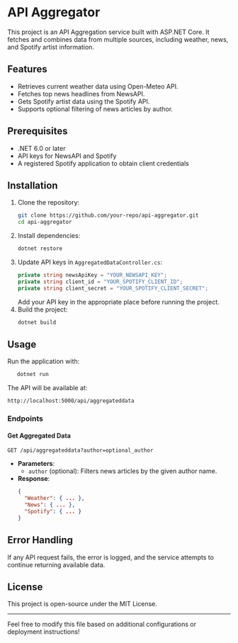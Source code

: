 # API Aggregator

This project is an API Aggregation service built with ASP.NET Core. It fetches and combines data from multiple sources, including weather, news, and Spotify artist information.

## Features
- Retrieves current weather data using Open-Meteo API.
- Fetches top news headlines from NewsAPI.
- Gets Spotify artist data using the Spotify API.
- Supports optional filtering of news articles by author.

## Prerequisites
- .NET 6.0 or later
- API keys for NewsAPI and Spotify
- A registered Spotify application to obtain client credentials

## Installation
1. Clone the repository:
   ```sh
   git clone https://github.com/your-repo/api-aggregator.git
   cd api-aggregator
   ```
2. Install dependencies:
   ```sh
   dotnet restore
   ```
3. Update API keys in `AggregatedDataController.cs`:
   ```csharp
   private string newsApiKey = "YOUR_NEWSAPI_KEY";
   private string client_id = "YOUR_SPOTIFY_CLIENT_ID";
   private string client_secret = "YOUR_SPOTIFY_CLIENT_SECRET";
   ```
   Add your API key in the appropriate place before running the project.
4. Build the project:
   ```sh
   dotnet build
   ```

## Usage
Run the application with:
```sh
   dotnet run
```
The API will be available at:
```
http://localhost:5000/api/aggregateddata
```

### Endpoints
#### Get Aggregated Data
```
GET /api/aggregateddata?author=optional_author
```
- **Parameters**:
  - `author` (optional): Filters news articles by the given author name.
- **Response**:
  ```json
  {
    "Weather": { ... },
    "News": { ... },
    "Spotify": { ... }
  }
  ```

## Error Handling
If any API request fails, the error is logged, and the service attempts to continue returning available data.

## License
This project is open-source under the MIT License.

---
Feel free to modify this file based on additional configurations or deployment instructions!

